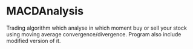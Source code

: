 # MACDAnalysis
Trading algorithm which analyse in which moment buy or sell your stock using moving average convergence/divergence. Program also include modified version of it.
